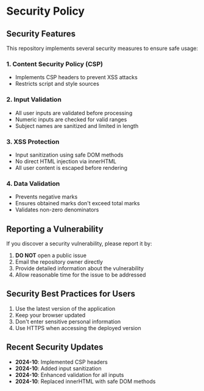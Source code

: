 # Security Policy

## Security Features

This repository implements several security measures to ensure safe usage:

### 1. Content Security Policy (CSP)
- Implements CSP headers to prevent XSS attacks
- Restricts script and style sources

### 2. Input Validation
- All user inputs are validated before processing
- Numeric inputs are checked for valid ranges
- Subject names are sanitized and limited in length

### 3. XSS Protection
- Input sanitization using safe DOM methods
- No direct HTML injection via innerHTML
- All user content is escaped before rendering

### 4. Data Validation
- Prevents negative marks
- Ensures obtained marks don't exceed total marks
- Validates non-zero denominators

## Reporting a Vulnerability

If you discover a security vulnerability, please report it by:

1. **DO NOT** open a public issue
2. Email the repository owner directly
3. Provide detailed information about the vulnerability
4. Allow reasonable time for the issue to be addressed

## Security Best Practices for Users

1. Use the latest version of the application
2. Keep your browser updated
3. Don't enter sensitive personal information
4. Use HTTPS when accessing the deployed version

## Recent Security Updates

- **2024-10**: Implemented CSP headers
- **2024-10**: Added input sanitization
- **2024-10**: Enhanced validation for all inputs
- **2024-10**: Replaced innerHTML with safe DOM methods
